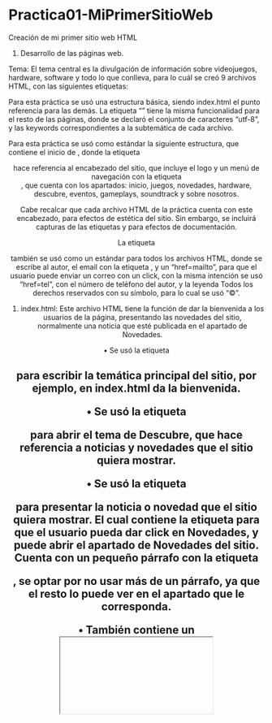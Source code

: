 # Practica01-MiPrimerSitioWeb
Creación de mi primer sitio web HTML
1.	Desarrollo de las páginas web.

Tema: El tema central es la divulgación de información sobre videojuegos, hardware, software y todo lo que conlleva, para lo cuál se creó 9 archivos HTML, con las siguientes etiquetas:

Para esta práctica se usó una estructura básica, siendo index.html el punto referencia para las demás. La etiqueta “<head>” tiene la misma funcionalidad para el resto de las páginas, donde se declaró el conjunto de caracteres “utf-8”, y las keywords correspondientes a la subtemática de cada archivo. 

Para esta práctica se usó como estándar la siguiente estructura, que contiene el inicio de <body>, donde la etiqueta <header> hace referencia al encabezado del sitio, que incluye el logo y un menú de navegación con la etiqueta <nav>, que cuenta con los apartados: inicio, juegos, novedades, hardware, descubre, eventos, gameplays, soundtrack y sobre nosotros. 

Cabe recalcar que cada archivo HTML de la práctica cuenta con este encabezado, para efectos de estética del sitio. Sin embargo, se incluirá capturas de las etiquetas <head> y <body> para efectos de documentación. 
 
La etiqueta <footer> también se usó como un estándar para todos los archivos HTML, donde se escribe al autor, el email con la etiqueta <a>, y un “href=mailto”, para que el usuario puede enviar un correo con un click, con la misma intención se usó “href=tel”, con el número de teléfono del autor, y la leyenda Todos los derechos reservados con su símbolo, para lo cual se usó “&copy;”.

1.	index.html: 
Este archivo HTML tiene la función de dar la bienvenida a los usuarios de la página, presentando las novedades del sitio, normalmente una noticia que esté publicada en el apartado de Novedades. 

•	Se usó la etiqueta <h1> para escribir la temática principal del sitio, por ejemplo, en index.html da la bienvenida. 

•	Se usó la etiqueta <section> para abrir el tema de Descubre, que hace referencia a noticias y novedades que el sitio quiera mostrar.

•	Se usó la etiqueta <article> para presentar la noticia o novedad que el sitio quiera mostrar. El cual contiene la etiqueta <a> para que el usuario pueda dar click en Novedades, y puede abrir el apartado de Novedades del sitio. Cuenta con un pequeño párrafo con la etiqueta <p>, se optar por no usar más de un párrafo, ya que el resto lo puede ver en el apartado que le corresponda. 

•	También contiene un <iframe>, dentro de un <blockquote>, ya que es un recurso de otro sitio, y para dar un pequeño énfasis al video, esta etiqueta es omitida en el siguiente <article>, y en véz de ello se usó una imagen. Donde el usuario puede hacer click, ya que la imagen posee una etiqueta <a>, que le llevará al sitio en cuestión.

•	En este caso, se usó <aside> fuera de <article>, ya que no corresponde al tema que se estaba hablado, ya que habla de unos rumores no confirmados de otra fuente, donde el usuario puede dar click al dominio del sitio donde fue tomado, porque cuenta con un <a> con atributo “target=”_blank”” que abrirá el enlace en otra página en blanco para que no se cierre el sitio.
  
  
2.	events.html: 
Este archivo presenta los eventos sobre videojuegos que estén ocurriendo en la actualidad.

•	Se usó <h1> para mostrar “Eventos” y hacer referencia de lo que trata el apartado. Se usó un <section> junto a <h2> para describir de lo que trata esta sección, en este caso E-Sport. Para este sitio se usó un estándar, por lo que cada articulo que se escriba en él, debe contar con:
o	Una etiqueta <article>, seguido de <h3> con el título del artículo.
o	Un apartado multimedia, una foto o video que hable sobre el tema.
•	También se usó <ul>, junto a <li>, para describir una lista desordenada de las actividades que se llevarán a cabo.

•	El sitio tiene otro artículo, con la misma estructura de la anterior, que da como finalizado a la página web.
 
3.	gameplays.html
Este sitio se encarga de presentar playlists de juegos modo historia y modalidad online.
 
Se usó <h1> para presentar la temática, “Gameplays”, donde tiene dos secciones <section>, Playlist, donde contiene playlist de franquicias de videojuegos, como Star Wars Jedi. 

Para exponer los videos se usó <iframe>, con los atributos, “width=850”, “height=500”, src con la dirección embed de la lista, para la cual, hay que incluir después de /embed/, “playlist?list=id”, donde id, es el identificador de la lista en cuestión. También se permitió: accelerometer, autoplay, encrypted-media, gyroscope, picture-in-picture. También se permitió entrar en la modalidad pantalla completa con “allowfullscreen”. Todo esto dentro de un <blockquote> con la intención de hacer un énfasis y porque es un recurso de otro sitio web. Además de incluir un párrafo con la descripción del video en cuestión.

La siguiente sección trata de Multijugador, donde se usó la misma estructura para los <article> del anterior <section>.

Finalmente, el pie de página de este archivo.

4.	soundtrack.html
En este sitio se hace una recopilación de los mejores soundtracks sobre videojuegos.

Se usó <h1> para especificar la temática del sitio, Soundtrack. Se planteó usar dos <section>, videojuegos y trailers, para diferenciar a los tipos de videojuegos, se usó <article>, <h3> se usó para el título de cada <article>, con un párrafo <p> que describe los soundtranks de los videojuegos. 

También se incluye una imagen con <img>, en este caso, con la imagen del álbum.
Para los audios se usó <audio>, dentro de una lista organizada <ol> y <li> para cada canción del álbum. 

Se usó un <aside> dentro del <article>, porque es un dato relacionado al tema principal.

El siguiente apartado, Trailers, se siguió la misma lógica del anterior. Con la diferencia de que este <aside>, está fuera del <article>, ya que no es un tema tan relacionado.
 
Finalmente, termina el archivo con el pie de página.

5.	hardware.html
En este apartado, se describen los componentes utilizados en computadoras o consoladas destinadas a los videojuegos.

El archivo de estructura con <h1> que describe la temática del sitio, “Hardware”. En este caso se usó dos <section>, uno para hardware centrado en PC/Laptops, y otro destinado para consolas. Cada sección posee <article>, donde se concentra la información del dispositivo en cuestión, cada <article> usa un <h3> para los títulos, cada articulo tiene una o varias imágenes con <img>, con los atributos, “width=500” y un “height=400”.
 
También se usó un <aside>, con una información que no se relaciona con el artículo, por lo que está fuera de él.
 
Para la estructura de la sección de consolas, se usó la misma estructura de la anterior.

También se usó un video con la etiqueta <video>, para la cual, se incluyeron los atributos, “width=854” para definir el ancho, “height=480” para definir la altura, y habilitamos los controles con “controls”. En src se puso un ruta relativa ../../videos para acceder a la carpeta donde están almacenados los videos, y se especifico que el formato del archivo es .mp4 con “type=”video/mp4””.
 
Finalmente se termina el archivo con el pie de página estándar para todos los archivos.
 
6.	news.html
En este apartado muestran las noticias relacionados al tema de videojuegos, hardware o software.

Se usó  <h1> para presentar el tema de lo que trata este sitio. Para este sitio se usó dos <section>, uno de ellos trata de videos y otro post, que trata de noticias presentadas en <article> escritos, con diferentes temas, ejemplo, realidad virtual. Para los títulos se usó <h3>, seguido de <blockquote>, que agrupa los diferentes videos, con <h4> para los títulos de cada video y una descripción en un párrafo <p>. Para los videos se usó <iframe> con videos enlazados de YouTube.
 
En la siguiente sección “Posts” con <h2>, describe noticias en escrito, donde cada <article> diferencia a los posts. Para los títulos se usó <h3>, seguido de los párrafos correspondiente, y una o varias imágenes con la etiqueta <img>.  

También se utilizó un <ul> lista no organizada, con su <li> para cada ítem.
  
Finalmente se termina con el pie de página estándar para todos los archivos HTML.

7.	about.html
En esta página se describe sobre qué trata la página web.

Se usó un <article>, con un <h1> para el título “Sobre Nosotros”, y un <img> con imagen centrada en el ambiente del sitio.
8.	find.html
En este sitio, se describen recomendaciones que el sitio proporciona a los usuarios.

Para el título se usó <h1>, en este sitio se usó dos <section> uno para Juegos y hardware recomendados. Para cada sección se usó <h2> para los títulos, cada juego se diferencia con <article> con títulos en <h3>. Para imágenes <img>, cada juego tiene un trailer con <frame>. 
  
•	Para describir los requerimientos se utilizaron tablas <tables>, con border = 2, como se pidió en la práctica, a pesar de ser un atributo que ya no está soportado en HTML 5. 

•	Para la tabla se usó, <th> para las celdas cabeceras, <td> para las celdas, las dos cuentas con los atributos “rowspan=2” que es para extender dos celdas de las filas, y “colspan=2” para extender las columnas, “scope” se usó para definir si es una celda cabecera de filas “row”, columnas “col”.
  
Para la siguiente sección se utilizó una estructura antes explicada, <h2> títulos, <article> para diferentes post relacionados al hardware, <img> para las imágenes, <iframe> para videos de YouTube.
 
También se usó un <aside> dentro del <article>, ya que es algo relacionado con el tema, pero no relevante para el mismo. Y finalmente termina con el pie de página estándar para todos los archivos HTML.

9.	games.html
En este apartado, describe datos informativos referente a sagas de videojuegos, con historia, requerimientos y videos relacionados.

En este caso se optó por utilizar un <nav> para navegar por las secciones de la página, con una lista ordenada <ol>, para lo cual, la etiqueta <a>, y los atributos, href para el enlace a las secciones, con lo cual, se debe incluir el archivo, numeral y el id, explicado en el siguiente apartado.
 
Se usó <h1> para el título sobre el videojuego que se va a hablar, la página tiene 4 <section> que son: historia, características, requerimientos y videos. Donde tiene 3 <article>, que son algo nuevo, que describe las novedades, legado y críticas.
  
También se usaron tablas para describir los requerimientos, donde ya se explicó anteriormente. Solo una tabla incluye el “border=2” como se indica en la práctica.
Algo diferente, es que se usó <iframe> para clips de twitch. Que tiene la misma estructura, utilizada anteriormente, pero con src diferente.
Finalmente, después de todas las secciones, termina el archivo con el pie de página estándar para todos los archivos HTML.
